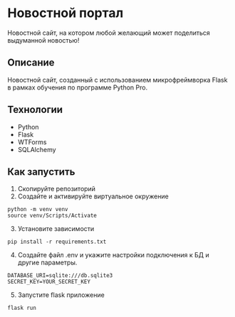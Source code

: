 # Новостной портал

Новостной сайт, на котором любой желающий может поделиться выдуманной новостью!

## Описание
Новостной сайт, созданный с использованием микрофреймворка Flask в рамках обучения по программе Python Pro.

## Технологии
* Python
* Flask
* WTForms
* SQLAlchemy

## Как запустить

1. Скопируйте репозиторий
2. Создайте и активируйте виртуальное окружение
```commandline
python -m venv venv
source venv/Scripts/Activate
```
3. Установите зависимости
```commandline
pip install -r requirements.txt
```
4. Создайте файл .env и укажите настройки подключения к БД и другие параметры.
```
DATABASE_URI=sqlite:///db.sqlite3
SECRET_KEY=YOUR_SECRET_KEY
```
5. Запустите flask приложение
```commandline
flask run
```
